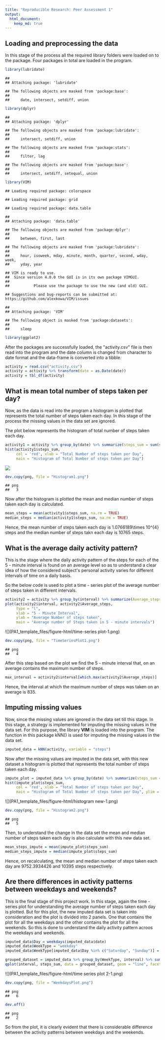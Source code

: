 ```yaml
---
title: "Reproducible Research: Peer Assessment 1"
output: 
  html_document:
    keep_md: true
---
```



## Loading and preprocessing the data

In this stage of the process all the required library folders were loaded on to the package. Four packages in total are loaded in the program.


```r
library(lubridate)
```

```
## 
## Attaching package: 'lubridate'
```

```
## The following objects are masked from 'package:base':
## 
##     date, intersect, setdiff, union
```

```r
library(dplyr)
```

```
## 
## Attaching package: 'dplyr'
```

```
## The following objects are masked from 'package:lubridate':
## 
##     intersect, setdiff, union
```

```
## The following objects are masked from 'package:stats':
## 
##     filter, lag
```

```
## The following objects are masked from 'package:base':
## 
##     intersect, setdiff, setequal, union
```

```r
library(VIM)
```

```
## Loading required package: colorspace
```

```
## Loading required package: grid
```

```
## Loading required package: data.table
```

```
## 
## Attaching package: 'data.table'
```

```
## The following objects are masked from 'package:dplyr':
## 
##     between, first, last
```

```
## The following objects are masked from 'package:lubridate':
## 
##     hour, isoweek, mday, minute, month, quarter, second, wday, week,
##     yday, year
```

```
## VIM is ready to use. 
##  Since version 4.0.0 the GUI is in its own package VIMGUI.
## 
##           Please use the package to use the new (and old) GUI.
```

```
## Suggestions and bug-reports can be submitted at: https://github.com/alexkowa/VIM/issues
```

```
## 
## Attaching package: 'VIM'
```

```
## The following object is masked from 'package:datasets':
## 
##     sleep
```

```r
library(ggplot2)
```

After the packages are successfully loaded, the "activity.csv" file is then read into the program and the date column is changed from character to date format and the data-frame is converted into a tibble.


```r
activity = read.csv("activity.csv")
activity = activity %>% transform(date = as.Date(date))
activity = tbl_df(activity)
```


## What is mean total number of steps taken per day?

Now, as the data is read into the program a histogram is plotted that represents the total number of steps taken each day. In this stage of the process the missing values in the data set are ignored.

The plot below represents the histogram of total number of steps taken each day.


```r
activity1 = activity %>% group_by(date) %>% summarize(steps_sum = sum(steps))
hist(activity1$steps_sum, 
     col = 'red', xlab = "Total Number of steps taken per Day", 
     main = "Histogram of Total Number of steps taken per Day")
```

![](PA1_template_files/figure-html/histogram-1.png)<!-- -->

```r
dev.copy(png, file = "Histogram1.png")
```

```
## png 
##   3
```

Now after the histogram is plotted the mean and median number of steps taken each day is calculated.


```r
mean_steps = mean(activity1$steps_sum, na.rm = TRUE)
median_steps = median(activity1$steps_sum, na.rm = TRUE)
```

Hence, the mean number of steps taken each day is 1.0766189\times 10^{4} steps and the median number of steps takn each day is 10765 steps.

## What is the average daily activity pattern?

This is the stage where the daily activity pattern of the steps for each of the 5 - minute interval is found on an average level so as to understand a clear idea of how the considered subject's personal activity varies for different intervals of time on a daily basis.

So the below code is used to plot a time - series plot of the average number of steps taken in different intervals.


```r
activity2 = activity %>% group_by(interval) %>% summarize(Average_steps = mean(steps, na.rm = TRUE))
plot(activity2$interval, activity2$Average_steps, 
     type = "l", 
     xlab = "5 - Minute Interval", 
     ylab = "Average Number of steps taken", 
     main = "Average number of Steps taken in 5 - minute intervals")
```

![](PA1_template_files/figure-html/time-series plot-1.png)<!-- -->

```r
dev.copy(png, file = "TimeSeriesPlot1.png")
```

```
## png 
##   4
```

After this step based on the plot we find the 5 - minute interval that, on an average contains the maximum number of steps.


```r
max_interval = activity2$interval[which.max(activity2$Average_steps)]
```

Hence, the interval at which the maximum number of steps was taken on an average is 835.

## Imputing missing values

Now, since the missing values are ignored in the data set till this stage. In this stage, a strategy is implemented for imputing the missing values in the data set. For this purpose, the library **VIM** is loaded into the program. The function in this package kNN() is used for imputing the missing values in the data set.


```r
imputed_data = kNN(activity, variable = "steps")
```

Now after the missing values are imputed in the data set, with this new dataset a histogram is plotted that represents the total number of steps taken each day.


```r
impute_plot = imputed_data %>% group_by(date) %>% summarize(steps_sum = sum(steps))
hist(impute_plot$steps_sum, 
     col = 'red', xlab = "Total Number of steps taken per Day", 
     main = "Histogram of Total Number of steps taken per Day", ylim = c(0, 30))
```

![](PA1_template_files/figure-html/histogram new-1.png)<!-- -->

```r
dev.copy(png, file = "Histogram2.png")
```

```
## png 
##   5
```

Then, to understand the change in the data set the mean and median number of steps taken each day is also calculate with this new data set.


```r
mean_steps_impute = mean(impute_plot$steps_sum)
median_steps_impute = median(impute_plot$steps_sum)
```

Hence, on recalculating, the mean and median number of steps taken each day are 9752.3934426 and 10395 steps respectively.

## Are there differences in activity patterns between weekdays and weekends?

This is the final stage of this project work. In this stage, again the time - series plot for understanding the average number of steps taken each day is plotted. But for this plot, the new imputed data set is taken into consideration and the plot is divided into 2 panels. One that contains the plot for all the weekdays and the other contains the plot for all the weekends. So this is done to understand the daily activity pattern acroos the weekdays and weekends.


```r
imputed_data$Day = weekdays(imputed_data$date)
imputed_data$WeekType = "weekday"
imputed_data$WeekType[imputed_data$Day %in% c("Saturday", "Sunday")] = "weekend"

grouped_dataset = imputed_data %>% group_by(WeekType, interval) %>% summarize(steps_sum = mean(steps))
qplot(interval, steps_sum, data = grouped_dataset, geom = "line", facets = WeekType~., xlab = "Interval", ylab = "Number of Steps", main = "Average Number of Steps Weekdays VS Weekends")
```

![](PA1_template_files/figure-html/time series plot 2-1.png)<!-- -->

```r
dev.copy(png, file = "WeekdaysPlot.png")
```

```
## png 
##   6
```

```r
dev.off()
```

```
## png 
##   2
```

So from the plot, it is clearly evident that there is considerable difference between the activity patterns between weekdays and the weekends.
